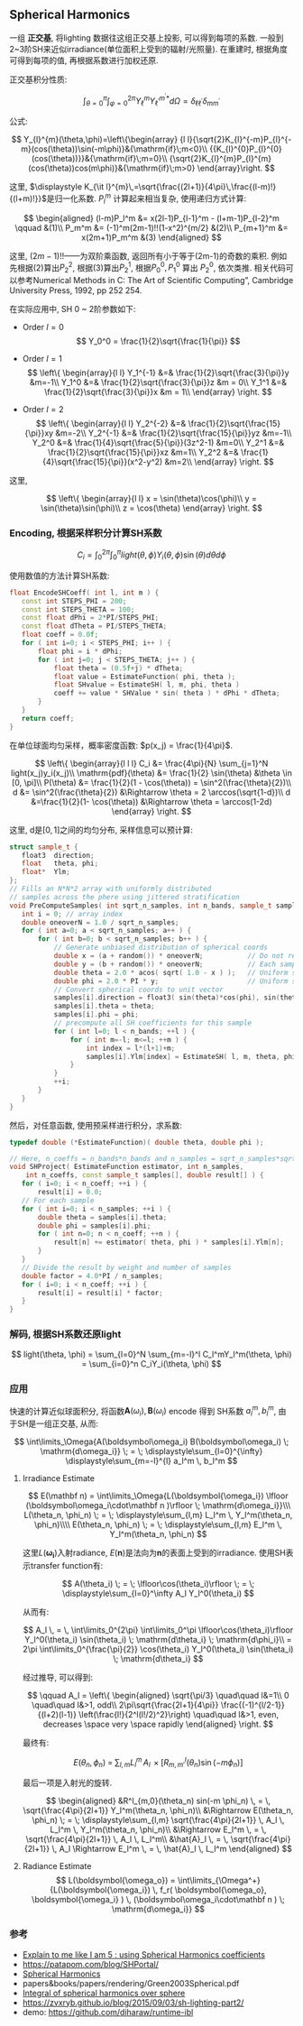 ## Spherical Harmonics
一组 __正交基__, 将lighting 数据往这组正交基上投影, 可以得到每项的系数. 一般到2~3阶SH来近似irradiance(单位面积上受到的辐射/光照量).
在重建时, 根据角度可得到每项的值, 再根据系数进行加权还原.

正交基积分性质:

$$
\int_{\theta=0}^{\pi} \int_{\varphi=0}^{2 \pi} Y_{\ell}^{m} Y_{\ell^{\prime}}^{m^{\prime} *} d \Omega=\delta_{\ell \ell^{\prime}} \delta_{m m^{\prime}}
$$

公式:

$$
Y_{l}^{m}(\theta,\phi)=\left\{\begin{array}
{l l}{\sqrt{2}K_{l}^{-m}P_{l}^{-m}(cos(\theta))\sin(-m\phi)}&{\mathrm{if}\;m<0}\\
{{K_{l}^{0}P_{l}^{0}(cos(\theta))}}&{\mathrm{if}\;m=0}\\
{\sqrt{2}K_{l}^{m}P_{l}^{m}(cos(\theta))cos(m\phi)}&{\mathrm{if}\;m>0}
\end{array}\right.
$$

这里, $\displaystyle K_{\it l}^{m}\,=\sqrt{\frac{(2l+1)}{4\pi}\,\frac{(l-m)!}{(l+m)!}}$是归一化系数. $P_l^m$ 计算起来相当复杂, 使用递归方式计算:

$$
\begin{aligned}
(l-m)P_l^m &= x(2l-1)P_{l-1}^m - (l+m-1)P_{l-2}^m \qquad &(1)\\
P_m^m &= (-1)^m(2m-1)!!(1-x^2)^{m/2} &(2)\\
P_{m+1}^m &= x(2m+1)P_m^m &(3)
\end{aligned}
$$

这里, $(2m-1)!!$——为双阶乘函数, 返回所有小于等于(2m-1)的奇数的乘积. 例如先根据(2)算出$P_2^2$, 根据(3)算出$P_2^1$, 根据$P_0^0, P_1^0$ 算出 $P_2^0$, 依次类推. 相关代码可以参考Numerical Methods in C: The Art of Scientific Computing”, Cambridge University Press, 1992, pp 252 254.

在实际应用中, SH 0 ~ 2阶参数如下:
* Order $l=0$
    $$
    Y_0^0 = \frac{1}{2}\sqrt{\frac{1}{\pi}}
    $$

* Order $l=1$
    $$
    \left\{
        \begin{array}{l l}
        Y_1^{-1} &=& \frac{1}{2}\sqrt{\frac{3}{\pi}}y &m=-1\\
        Y_1^0 &=& \frac{1}{2}\sqrt{\frac{3}{\pi}}z &m = 0\\
        Y_1^1 &=& \frac{1}{2}\sqrt{\frac{3}{\pi}}x &m = 1\\
        \end{array}
    \right.
    $$

* Order $l=2$
    $$
    \left\{
        \begin{array}{l l}
        Y_2^{-2} &=& \frac{1}{2}\sqrt{\frac{15}{\pi}}xy &m=-2\\
        Y_2^{-1} &=& \frac{1}{2}\sqrt{\frac{15}{\pi}}yz &m=-1\\
        Y_2^0 &=& \frac{1}{4}\sqrt{\frac{5}{\pi}}(3z^2-1) &m=0\\
        Y_2^1 &=& \frac{1}{2}\sqrt{\frac{15}{\pi}}xz &m=1\\
        Y_2^2 &=& \frac{1}{4}\sqrt{\frac{15}{\pi}}(x^2-y^2) &m=2\\
        \end{array}
    \right.
    $$

这里,

$$
\left\{
    \begin{array}{l l}
    x = \sin(\theta)\cos(\phi)\\
    y = \sin(\theta)\sin(\phi)\\
    z = \cos(\theta)
    \end{array}
\right.
$$

### Encoding, 根据采样积分计算SH系数

$$
C_i = \int_0^{2\pi}\int_0^\pi light(\theta, \phi)Y_i(\theta, \phi)\sin(\theta)d\theta d\phi
$$

使用数值的方法计算SH系数:

```c++
float EncodeSHCoeff( int l, int m ) {
   const int STEPS_PHI = 200;
   const int STEPS_THETA = 100;
   const float dPhi = 2*PI/STEPS_PHI;
   const float dTheta = PI/STEPS_THETA;
   float coeff = 0.0f;
   for ( int i=0; i < STEPS_PHI; i++ ) {
       float phi = i * dPhi;
       for ( int j=0; j < STEPS_THETA; j++ ) {
           float theta = (0.5f+j) * dTheta;
           float value = EstimateFunction( phi, theta );
           float SHvalue = EstimateSH( l, m, phi, theta )
           coeff += value * SHValue * sin( theta ) * dPhi * dTheta;
       }
   }
   return coeff;
}
```

在单位球面均匀采样，概率密度函数: $p(x_j) = \frac{1}{4\pi}$.

$$
\left\{
\begin{array}{l l l}
C_i &= \frac{4\pi}{N} \sum_{j=1}^N light(x_j)y_i(x_j)\\
\mathrm{pdf}(\theta) &= \frac{1}{2} \sin(\theta) &\theta \in [0, \pi]\\
P(\theta) &= \frac{1}{2}(1 - \cos(\theta)) = \sin^2(\frac{\theta}{2})\\
d &= \sin^2(\frac{\theta}{2}) &\Rightarrow \theta = 2 \arccos(\sqrt{1-d})\\
d &=\frac{1}{2}(1- \cos(\theta)) &\Rightarrow \theta = \arccos(1-2d)
\end{array}
\right.
$$

这里, d是$[0,1]$之间的均匀分布, 采样信息可以预计算:

```c++
struct sample_t {
   float3  direction;
   float   theta, phi;
   float*  Ylm;
};
// Fills an N*N*2 array with uniformly distributed
// samples across the phere using jittered stratification
void PreComputeSamples( int sqrt_n_samples, int n_bands, sample_t samples], float ) {
   int i = 0; // array index
   double oneoverN = 1.0 / sqrt_n_samples;
   for ( int a=0; a < sqrt_n_samples; a++ ) {
       for ( int b=0; b < sqrt_n_samples; b++ ) {
           // Generate unbiased distribution of spherical coords
           double x = (a + random()) * oneoverN;           // Do not reuse results
           double y = (b + random()) * oneoverN;           // Each sample must be random!
           double theta = 2.0 * acos( sqrt( 1.0 - x ) );   // Uniform sampling on theta
           double phi = 2.0 * PI * y;                      // Uniform sampling on phi
           // Convert spherical coords to unit vector
           samples[i].direction = float3( sin(theta)*cos(phi), sin(theta)*sin(phi), cos(theta) );
           samples[i].theta = theta;
           samples[i].phi = phi;
           // precompute all SH coefficients for this sample
           for ( int l=0; l < n_bands; ++l ) {
               for ( int m=-l; m<=l; ++m ) {
                   int index = l*(l+1)+m;
                   samples[i].Ylm[index] = EstimateSH( l, m, theta, phi );
               }
           }
           ++i;
       }
   }
}
```

然后，对任意函数, 使用预采样进行积分，求系数:

```c++
typedef double (*EstimateFunction)( double theta, double phi );

// Here, n_coeffs = n_bands*n_bands and n_samples = sqrt_n_samples*sqrt_n_samples
void SHProject( EstimateFunction estimator, int n_samples, 
    int n_coeffs, const sample_t samples[], double result[] ) {
   for ( i=0; i < n_coeff; ++i ) {
       result[i] = 0.0;
   // For each sample
   for ( int i=0; i < n_samples; ++i ) {
       double theta = samples[i].theta;
       double phi = samples[i].phi;
       for ( int n=0; n < n_coeff; ++n ) {
           result[n] += estimator( theta, phi ) * samples[i].Ylm[n];
       }
   }
   // Divide the result by weight and number of samples
   double factor = 4.0*PI / n_samples;
   for ( i=0; i < n_coeff; ++i ) {
       result[i] = result[i] * factor;
   }
} 
```

### 解码, 根据SH系数还原light

$$
light(\theta, \phi) = \sum_{l=0}^N \sum_{m=-l}^l C_l^mY_l^m(\theta, \phi) = \sum_{i=0}^n C_iY_i(\theta, \phi)
$$

### 应用

快速的计算近似球面积分, 将函数$\mathbf{A}(\omega_i), \mathbf{B}(\omega_i)$ encode 得到 SH系数 $a_l^m, b_l^m$, 由于SH是一组正交基, 从而:

$$
\int\limits_\Omega{A(\boldsymbol\omega_i) B(\boldsymbol\omega_i) \; \mathrm{d\omega_i}} \; = \; \displaystyle\sum_{l=0}^{\infty} \displaystyle\sum_{m=-l}^{l} a_l^m \, b_l^m
$$

1. Irradiance Estimate

    $$
    E(\mathbf n) = \int\limits_\Omega{L(\boldsymbol{\omega_i}) \lfloor (\boldsymbol\omega_i\cdot\mathbf n )\rfloor \; \mathrm{d\omega_i}}\\\
    L(\theta_n, \phi_n) \; = \; \displaystyle\sum_{l,m} L_l^m \, Y_l^m(\theta_n, \phi_n)\\\\
E(\theta_n, \phi_n) \; = \; \displaystyle\sum_{l,m} E_l^m \, Y_l^m(\theta_n, \phi_n)
    $$

    这里$L(\boldsymbol{\omega_i})$入射radiance, $E(\mathbf n)$是法向为$\mathbf n$的表面上受到的irradiance.
    使用SH表示transfer function有:

    $$
    A(\theta_i) \; = \; \lfloor\cos(\theta_i)\rfloor \; = \; \displaystyle\sum_{l=0}^\infty A_l Y_l^0(\theta_i)
    $$
    
    从而有:

    $$
    A_l \, = \, \int\limits_0^{2\pi} \int\limits_0^\pi \lfloor\cos(\theta_i)\rfloor Y_l^0(\theta_i) \sin(\theta_i) \; \mathrm{d\theta_i} \; \mathrm{d\phi_i}\\
    = 2\pi \int\limits_0^{\frac{\pi}{2}} \cos(\theta_i) Y_l^0(\theta_i) \sin(\theta_i) \; \mathrm{d\theta_i}
    $$

    经过推导, 可以得到:
    
    $$
    \qquad A_l = \left\{
        \begin{aligned}
        \sqrt{\pi/3} \quad\quad l&=1\\
        0 \quad\quad l&>1, odd\\
        2\pi\sqrt{\frac{2l+1}{4\pi}} \frac{(-1)^{l/2-1}}{(l+2)(l-1)} \left(\frac{l!}{2^l(l!/2)^2}\right) \quad\quad l&>1, even, decreases \space very \space rapidly
        \end{aligned}
        \right.
    $$

    最终有:

    $$
    E(\theta_n, \phi_n) \; = \; \displaystyle\sum_{l,m} L_l^m \, A_l \, \times [R^l_{m,m'}(\theta_n) \sin(-m \phi_n)]
    $$

    最后一项是入射光的旋转.

    $$
    \begin{aligned}
    &R^l_{m,0}(\theta_n) sin(-m \phi_n) \, = \, \sqrt{\frac{4\pi}{2l+1}} Y_l^m(\theta_n, \phi_n)\\
    &\Rightarrow E(\theta_n, \phi_n) \; = \; \displaystyle\sum_{l,m} \sqrt{\frac{4\pi}{2l+1}} \, A_l \, L_l^m \, Y_l^m(\theta_n, \phi_n)\\
    &\Rightarrow E_l^m \, = \, \sqrt{\frac{4\pi}{2l+1}} \, A_l \, L_l^m\\
    &\hat{A}_l \, = \, \sqrt{\frac{4\pi}{2l+1}} \, A_l \Rightarrow E_l^m \, = \, \hat{A}_l \, L_l^m
    \end{aligned}
    $$

2. Radiance Estimate
    $$
    L(\boldsymbol{\omega_o}) = \int\limits_{\Omega^+}{L(\boldsymbol{\omega_i}) \, f_r( \boldsymbol{\omega_o}, \boldsymbol{\omega_i} ) \, (\boldsymbol\omega_i\cdot\mathbf n ) \; \mathrm{d\omega_i}}
    $$

### 参考
* [Explain to me like I am 5 : using Spherical Harmonics coefficients](https://www.reddit.com/r/GraphicsProgramming/comments/m19ith/explain_to_me_like_i_am_5_using_spherical/)
* https://patapom.com/blog/SHPortal/
* [Spherical Harmonics](https://orlandoaguilar.github.io/sh/spherical/harmonics/irradiance/map/2017/02/12/SphericalHarmonics.html)
* papers&books/papers/rendering/Green2003Spherical.pdf
* [Integral of spherical harmonics over sphere](https://math.stackexchange.com/questions/2377595/integral-of-spherical-harmonics-over-sphere)
* https://zvxryb.github.io/blog/2015/09/03/sh-lighting-part2/
* demo: https://github.com/diharaw/runtime-ibl